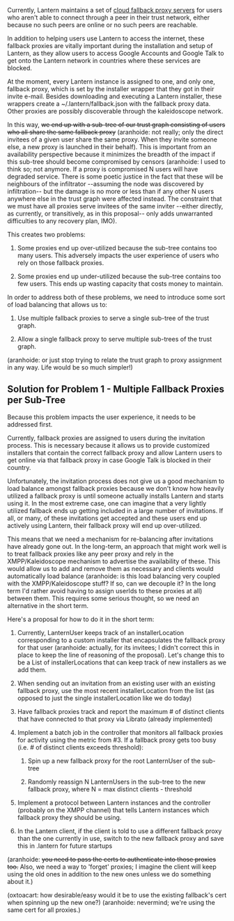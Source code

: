 Currently, Lantern maintains a set of [cloud fallback proxy servers](https://github.com/getlantern/lantern/wiki/Lantern-Cloud-Servers) for users who aren't able to connect through a peer in their trust network, either because no such peers are online or no such peers are reachable.

In addition to helping users use Lantern to access the internet, these fallback proxies are vitally important during the installation and setup of Lantern, as they allow users to access Google Accounts and Google Talk to get onto the Lantern network in countries where these services are blocked.

At the moment, every Lantern instance is assigned to one, and only one, fallback proxy, which is set by the installer wrapper that they got in their invite e-mail.  Besides downloading and executing a Lantern installer, these wrappers create a ~/.lantern/fallback.json with the fallback proxy data.  Other proxies are possibly discoverable through the kaleidoscope network.

In this way, ~~we end up with a sub-tree of our trust graph consisting of users who all share the same fallback proxy~~ (aranhoide: not really; only the direct invitees of a given user share the same proxy.  When they invite someone else, a new proxy is launched in their behalf).  This is important from an availability perspective because it minimizes the breadth of the impact if this sub-tree should become compromised by censors (aranhoide: I used to think so; not anymore.  If a proxy is compromised N users will have degraded service.  There is some poetic justice in the fact that these will be neighbours of the infiltrator --assuming the node was discovered by infiltration-- but the damage is no more or less than if any other N users anywhere else in the trust graph were affected instead.  The constraint that we must have all proxies serve invitees of the same inviter --either directly, as currently, or transitively, as in this proposal-- only adds unwarranted difficulties to any recovery plan, IMO).

This creates two problems:

1. Some proxies end up over-utilized because the sub-tree contains too many users.  This adversely impacts the user experience of users who rely on those fallback proxies.

2. Some proxies end up under-utilized because the sub-tree contains too few users.  This ends up wasting capacity that costs money to maintain.

In order to address both of these problems, we need to introduce some sort of load balancing that allows us to:

1. Use multiple fallback proxies to serve a single sub-tree of the trust graph.

2. Allow a single fallback proxy to serve multiple sub-trees of the trust graph.

(aranhoide: or just stop trying to relate the trust graph to proxy assignment in any way.  Life would be so much simpler!)

## Solution for Problem 1 - Multiple Fallback Proxies per Sub-Tree

Because this problem impacts the user experience, it needs to be addressed first.

Currently, fallback proxies are assigned to users during the invitation process.  This is necessary because it allows us to provide customized installers that contain the correct fallback proxy and allow Lantern users to get online via that fallback proxy in case Google Talk is blocked in their country.

Unfortunately, the invitation process does not give us a good mechanism to load balance amongst fallback proxies because we don't know how heavily utilized a fallback proxy is until someone actually installs Lantern and starts using it.  In the most extreme case, one can imagine that a very lightly utilized fallback ends up getting included in a large number of invitations.  If all, or many, of these invitations get accepted and these users end up actively using Lantern, their fallback proxy will end up over-utilized.

This means that we need a mechanism for re-balancing after invitations have already gone out.  In the long-term, an approach that might work well is to treat fallback proxies like any peer proxy and rely in the XMPP/Kaleidoscope mechanism to advertise the availability of these.  This would allow us to add and remove them as necessary and clients would automatically load balance (aranhoide: is this load balancing very coupled with the XMPP/Kaleidoscope stuff?  If so, can we decouple it?  In the long term I'd rather avoid having to assign userIds to these proxies at all) between them.  This requires some serious thought, so we need an alternative in the short term.

Here's a proposal for how to do it in the short term:

1. Currently, LanternUser keeps track of an installerLocation corresponding to a custom installer that encapsulates the fallback proxy for that user (aranhoide: actually, for its invitees; I didn't correct this in place to keep the line of reasoning of the proposal).  Let's change this to be a List of installerLocations that can keep track of new installers as we add them.

2. When sending out an invitation from an existing user with an existing fallback proxy, use the most recent installerLocation from the list (as opposed to just the single installerLocation like we do today)

3. Have fallback proxies track and report the maximum # of distinct clients that have connected to that proxy via Librato (already implemented)

4. Implement a batch job in the controller that monitors all fallback proxies for activity using the metric from #3.  If a fallback proxy gets too busy (i.e. # of distinct clients exceeds threshold):

   1. Spin up a new fallback proxy for the root LanternUser of the sub-tree

   2. Randomly reassign N LanternUsers in the sub-tree to the new fallback proxy, where N = max distinct clients - threshold

5. Implement a protocol between Lantern instances and the controller (probably on the XMPP channel) that tells Lantern instances which fallback proxy they should be using.

6. In the Lantern client, if the client is told to use a different fallback proxy than the one currently in use, switch to the new fallback proxy and save this in .lantern for future startups

(aranhoide: ~~you need to pass the certs to authenticate into those proxies too.~~ Also, we need a way to 'forget' proxies; I imagine the client will keep using the old ones in addition to the new ones unless we do something about it.)

(oxtoacart: how desirable/easy would it be to use the existing fallback's cert when spinning up the new one?)
(aranhoide: nevermind; we're using the same cert for all proxies.)